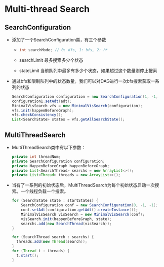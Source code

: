 # Multi-thread Search

## SearchConfiguration

* 添加了一个SearchConfiguration类，有三个参数

  * ```java
    int searchMode; // 0: dfs, 1: bfs, 2: h*
    ```

  * searchLimit  最多搜索多少个状态
  * stateLimit  当前队列中最多有多少个状态，如果超过这个数量则停止搜索

* 通过bfs和限制队列中的状态数量，我们可以对DAG进行一次bfs搜索获取一系列的状态

  ```java
  SearchConfiguration configuration = new SearchConfiguration(1, -1, 30);
  configuration1.setAdt(adt);
  MinimalVisSearch vfs = new MinimalVisSearch(configuration);
  vfs.init(happenBeforeGraph);
  vfs.checkConsistency();
  List<SearchState> states = vfs.getAllSearchState();
  ```

## MultiThreadSearch

* MultiThreadSearch类中有以下参数：

  ```java
  private int threadNum;
  private SearchConfiguration configuration;
  private HappenBeforeGraph happenBeforeGraph;
  private List<SearchThread> searchs = new ArrayList<>();
  private List<Thread> threads = new ArrayList<>();
  ```

* 当有了一系列的初始状态后，MultiThreadSearch为每个初始状态启动一次搜索。一个线程负载一个搜索。

  ```java
  for (SearchState state : startStates) {
      SearchConfiguration conf = new SearchConfiguration(0, -1, -1);
      conf.setAdt(configuration.getAdt().createInstance());
      MinimalVisSearch visSearch = new MinimalVisSearch(conf);
      visSearch.init(happenBeforeGraph, state);
      searchs.add(new SearchThread(visSearch));
  }
  
  for (SearchThread search : searchs) {
  	threads.add(new Thread(search));
  }
  for (Thread t : threads) {
  	t.start();
  }
  ```